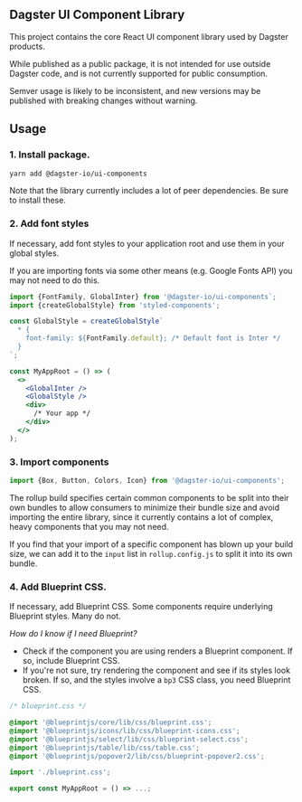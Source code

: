 ## Dagster UI Component Library

This project contains the core React UI component library used by Dagster products.

While published as a public package, it is not intended for use outside Dagster code, and is not currently supported for public consumption.

Semver usage is likely to be inconsistent, and new versions may be published with breaking changes without warning.

## Usage

### 1. Install package.

```bash
yarn add @dagster-io/ui-components
```

Note that the library currently includes a lot of peer dependencies. Be sure to install these.

### 2. Add font styles

If necessary, add font styles to your application root and use them in your global styles.

If you are importing fonts via some other means (e.g. Google Fonts API) you may not need to do this.

```jsx
import {FontFamily, GlobalInter} from '@dagster-io/ui-components`;
import {createGlobalStyle} from 'styled-components';

const GlobalStyle = createGlobalStyle`
  * {
    font-family: ${FontFamily.default}; /* Default font is Inter */
  }
`;

const MyAppRoot = () => (
  <>
    <GlobalInter />
    <GlobalStyle />
    <div>
      /* Your app */
    </div>
  </>
);
```

### 3. Import components

```jsx
import {Box, Button, Colors, Icon} from '@dagster-io/ui-components';
```

The rollup build specifies certain common components to be split into their own bundles to allow consumers to minimize their bundle size and avoid importing the entire library, since it currently contains a lot of complex, heavy components that you may not need.

If you find that your import of a specific component has blown up your build size, we can add it to the `input` list in `rollup.config.js` to split it into its own bundle.

### 4. Add Blueprint CSS.

If necessary, add Blueprint CSS. Some components require underlying Blueprint styles. Many do not.

_How do I know if I need Blueprint?_

- Check if the component you are using renders a Blueprint component. If so, include Blueprint CSS.
- If you're not sure, try rendering the component and see if its styles look broken. If so, and the styles involve a `bp3` CSS class, you need Blueprint CSS.

```css
/* blueprint.css */

@import '@blueprintjs/core/lib/css/blueprint.css';
@import '@blueprintjs/icons/lib/css/blueprint-icons.css';
@import '@blueprintjs/select/lib/css/blueprint-select.css';
@import '@blueprintjs/table/lib/css/table.css';
@import '@blueprintjs/popover2/lib/css/blueprint-popover2.css';
```

```jsx
import './blueprint.css';

export const MyAppRoot = () => ...;
```
